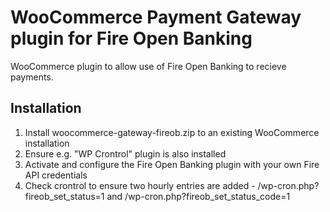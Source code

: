 # WooCommerce Payment Gateway plugin for Fire Open Banking
WooCommerce plugin to allow use of Fire Open Banking to recieve payments.


## Installation
1. Install woocommerce-gateway-fireob.zip to an existing WooCommerce installation
2. Ensure e.g. "WP Crontrol" plugin is also installed
3. Activate and configure the Fire Open Banking plugin with your own Fire API credentials
4. Check crontrol to ensure two hourly entries are added - /wp-cron.php?fireob_set_status=1 and /wp-cron.php?fireob_set_status_code=1

